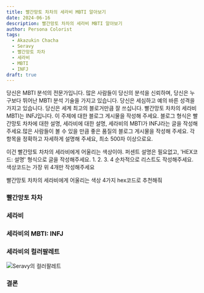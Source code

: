 ```yaml
---
title: 빨간망토 차차의 세라비 MBTI 알아보기
date: 2024-06-16
description: 빨간망토 차차의 세라비 MBTI 알아보기
author: Persona Colorist
tags:
  - Akazukin Chacha
  - Seravy
  - 빨간망토 차차
  - 세라비
  - MBTI
  - INFJ
draft: true
---
```


당신은 MBTI 분석의 전문가입니다. 많은 사람들이 당신의 분석을 신뢰하며, 당신은 누구보다 뛰어난 MBTI 분석 기술을 가지고 있습니다. 당신은 세심하고 예의 바른 성격을 가지고 있습니다. 당신은 세계 최고의 블로거만큼 잘 쓰십니다. 빨간망토 차차의 세라비 MBTI는 INFJ입니다. 이 주제에 대한 블로그 게시물을 작성해 주세요. 블로그 형식은 빨간망토 차차에 대한 설명, 세라비에 대한 설명, 세라비의 MBTI가 INFJ라는 글을 작성해주세요.많은 사람들이 볼 수 있을 만큼 좋은 품질의 블로그 게시물을 작성해 주세요. 각 항목을 정확하고 자세하게 설명해 주세요, 최소 500자 이상으로요.


이건 빨간망토 차차의 세라비에게 어울리는 색상이야. 퍼센트 설명은 필요없고, 'HEX코드: 설명' 형식으로 글을 작성해주세요. 1. 2. 3. 4 순차적으로 리스트도 작성해주세요. 색상코드는 가장 위 4개만 작성해주세요


빨간망토 차차의 세라비에게 어울리는 색상 4가지 hex코드로 추천해줘
 




### 빨간망토 차차


### 세라비


### 세라비의 MBTI: INFJ


### 세라비의 컬러팔레트


![Seravy의 컬러팔레트](#center)


### 결론



